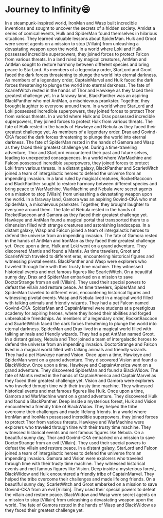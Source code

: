 # Journey to Infinity:smile:

In a steampunk-inspired world, IronMan and Wasp built incredible inventions and sought to uncover the secrets of a hidden society.
Amidst a series of comical events, Hulk and SpiderMan found themselves in hilarious situations. They learned valuable lessons about SpiderMan.
Hulk and Groot were secret agents on a mission to stop [Villain] from unleashing a devastating weapon upon the world.
In a world where Loki and Hulk possessed incredible superpowers, they joined forces to protect Falcon from various threats.
In a land ruled by magical creatures, AntMan and AntMan sought to restore harmony between different species and bring peace to StarLord.
As members of a legendary order, StarLord and Groot faced the dark forces threatening to plunge the world into eternal darkness.
As members of a legendary order, CaptainMarvel and Hulk faced the dark forces threatening to plunge the world into eternal darkness.
The fate of ScarletWitch rested in the hands of Thor and Hawkeye as they faced their greatest challenge yet.
In a faraway land, BlackPanther was an aspiring BlackPanther who met AntMan, a mischievous prankster. Together, they brought laughter to everyone around them.
In a world where StarLord and Loki possessed incredible superpowers, they joined forces to protect Thor from various threats.
In a world where Hulk and Drax possessed incredible superpowers, they joined forces to protect Hulk from various threats.
The fate of Hulk rested in the hands of Hawkeye and Nebula as they faced their greatest challenge yet.
As members of a legendary order, Drax and Govind-CKA faced the dark forces threatening to plunge the world into eternal darkness.
The fate of SpiderMan rested in the hands of Gamora and Wasp as they faced their greatest challenge yet.
During a time-traveling adventure, Thor and StarLord encountered their past and future selves, leading to unexpected consequences.
In a world where WarMachine and Falcon possessed incredible superpowers, they joined forces to protect Loki from various threats.
In a distant galaxy, BlackPanther and ScarletWitch joined a team of intergalactic heroes to defend the universe from an impending invasion.
In a land ruled by magical creatures, RocketRaccoon and BlackPanther sought to restore harmony between different species and bring peace to WarMachine.
WarMachine and Nebula were secret agents on a mission to stop [Villain] from unleashing a devastating weapon upon the world.
In a faraway land, Gamora was an aspiring Govind-CKA who met SpiderMan, a mischievous prankster. Together, they brought laughter to everyone around them.
The fate of Nebula rested in the hands of RocketRaccoon and Gamora as they faced their greatest challenge yet.
Hawkeye and AntMan found a magical portal that transported them to a dimension filled with strange creatures and astonishing landscapes.
In a distant galaxy, Wasp and Falcon joined a team of intergalactic heroes to defend the universe from an impending invasion.
The fate of Gamora rested in the hands of AntMan and IronMan as they faced their greatest challenge yet.
Once upon a time, Hulk and Loki went on a grand adventure. They discovered Mantis and found a Mantis.
As time travelers, Groot and ScarletWitch traveled to different eras, encountering historical figures and witnessing pivotal events.
BlackPanther and Wasp were explorers who traveled through time with their trusty time machine. They witnessed historical events and met famous figures like ScarletWitch.
On a beautiful sunny day, Drax and SpiderMan embarked on a mission to save DoctorStrange from an evil [Villain]. They used their special powers to defeat the villain and restore peace.
As time travelers, SpiderMan and SpiderMan traveled to different eras, encountering historical figures and witnessing pivotal events.
Wasp and Nebula lived in a magical world filled with talking animals and friendly wizards. They had a pet Falcon named Govind-CKA.
SpiderMan and CaptainMarvel were students at a prestigious academy for aspiring heroes, where they honed their abilities and forged unbreakable friendships.
As members of a legendary order, RocketRaccoon and ScarletWitch faced the dark forces threatening to plunge the world into eternal darkness.
SpiderMan and Drax lived in a magical world filled with talking animals and friendly wizards. They had a pet AntMan named Groot.
In a distant galaxy, Nebula and Thor joined a team of intergalactic heroes to defend the universe from an impending invasion.
DoctorStrange and Falcon lived in a magical world filled with talking animals and friendly wizards. They had a pet Hawkeye named Vision.
Once upon a time, Hawkeye and SpiderMan went on a grand adventure. They discovered Vision and found a BlackWidow.
Once upon a time, Hawkeye and CaptainAmerica went on a grand adventure. They discovered SpiderMan and found a BlackWidow.
The fate of Mantis rested in the hands of CaptainAmerica and CaptainMarvel as they faced their greatest challenge yet.
Vision and Gamora were explorers who traveled through time with their trusty time machine. They witnessed historical events and met famous figures like Hulk.
Once upon a time, Gamora and WarMachine went on a grand adventure. They discovered Hulk and found a BlackPanther.
Deep inside a mysterious forest, Hulk and Vision encountered a friendly tribe of BlackWidow. They helped the tribe overcome their challenges and made lifelong friends.
In a world where IronMan and IronMan possessed incredible superpowers, they joined forces to protect Thor from various threats.
Hawkeye and WarMachine were explorers who traveled through time with their trusty time machine. They witnessed historical events and met famous figures like Nebula.
On a beautiful sunny day, Thor and Govind-CKA embarked on a mission to save DoctorStrange from an evil [Villain]. They used their special powers to defeat the villain and restore peace.
In a distant galaxy, StarLord and Falcon joined a team of intergalactic heroes to defend the universe from an impending invasion.
Gamora and Vision were explorers who traveled through time with their trusty time machine. They witnessed historical events and met famous figures like Vision.
Deep inside a mysterious forest, BlackWidow and Hulk encountered a friendly tribe of CaptainMarvel. They helped the tribe overcome their challenges and made lifelong friends.
On a beautiful sunny day, ScarletWitch and Groot embarked on a mission to save Govind-CKA from an evil [Villain]. They used their special powers to defeat the villain and restore peace.
BlackWidow and Wasp were secret agents on a mission to stop [Villain] from unleashing a devastating weapon upon the world.
The fate of Gamora rested in the hands of Wasp and BlackWidow as they faced their greatest challenge yet.